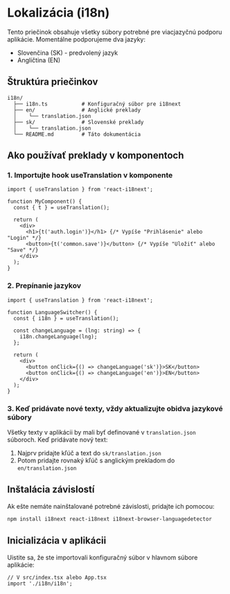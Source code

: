 # Lokalizácia (i18n)

Tento priečinok obsahuje všetky súbory potrebné pre viacjazyčnú podporu aplikácie. Momentálne podporujeme dva jazyky:

- Slovenčina (SK) - predvolený jazyk
- Angličtina (EN)

## Štruktúra priečinkov

```
i18n/
  ├── i18n.ts           # Konfiguračný súbor pre i18next
  ├── en/               # Anglické preklady
  │    └── translation.json
  ├── sk/               # Slovenské preklady
  │    └── translation.json
  └── README.md         # Táto dokumentácia
```

## Ako používať preklady v komponentoch

### 1. Importujte hook useTranslation v komponente

```tsx
import { useTranslation } from 'react-i18next';

function MyComponent() {
  const { t } = useTranslation();
  
  return (
    <div>
      <h1>{t('auth.login')}</h1> {/* Vypíše "Prihlásenie" alebo "Login" */}
      <button>{t('common.save')}</button> {/* Vypíše "Uložiť" alebo "Save" */}
    </div>
  );
}
```

### 2. Prepínanie jazykov

```tsx
import { useTranslation } from 'react-i18next';

function LanguageSwitcher() {
  const { i18n } = useTranslation();
  
  const changeLanguage = (lng: string) => {
    i18n.changeLanguage(lng);
  };
  
  return (
    <div>
      <button onClick={() => changeLanguage('sk')}>SK</button>
      <button onClick={() => changeLanguage('en')}>EN</button>
    </div>
  );
}
```

### 3. Keď pridávate nové texty, vždy aktualizujte obidva jazykové súbory

Všetky texty v aplikácii by mali byť definované v `translation.json` súboroch. Keď pridávate nový text:

1. Najprv pridajte kľúč a text do `sk/translation.json`
2. Potom pridajte rovnaký kľúč s anglickým prekladom do `en/translation.json`

## Inštalácia závislostí

Ak ešte nemáte nainštalované potrebné závislosti, pridajte ich pomocou:

```bash
npm install i18next react-i18next i18next-browser-languagedetector
```

## Inicializácia v aplikácii

Uistite sa, že ste importovali konfiguračný súbor v hlavnom súbore aplikácie:

```tsx
// V src/index.tsx alebo App.tsx
import './i18n/i18n';
``` 